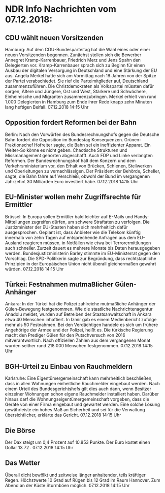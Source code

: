 # NDR Info Nachrichten vom 07.12.2018:


## CDU wählt neuen Vorsitzenden
Hamburg: Auf dem CDU-Bundesparteitag hat die Wahl eines oder einer neuen Vorsitzenden begonnen. Zunächst stellen sich die Bewerber Annegret Kramp-Karrenbauer, Friedrich Merz und Jens Spahn den Delegierten vor. Kramp-Karrenbauer sprach sich zu Beginn für einen Ausbau der digitalen Versorgung in Deutschland und eine Stärkung der EU aus. Angela Merkel hatte sich am Vormittag nach 18 Jahren von der Spitze der Partei verabschiedet. Sie rief die Parteimitglieder auf, Deutschland zusammenzuführen. Die Christdemokraten als Volkspartei müssten dafür sorgen, Ältere und Jüngere, Ost und West, Stärkere und Schwächere, Einheimische und Migranten zusammenzubringen. Merkel erhielt von rund 1.000 Delegierten in Hamburg zum Ende ihrer Rede knapp zehn Minuten lang heftigen Beifall. 07.12.2018 14:15 Uhr 

## Opposition fordert Reformen bei der Bahn
Berlin: Nach den Vorwürfen des Bundesrechnungshofs gegen die Deutsche Bahn fordert die Opposition im Bundestag Konsequenzen. Grünen-Fraktionschef Hofreiter sagte, die Bahn sei ein ineffizienter Apparat. Ein Weiter-So könne es nicht geben. Chaotische Strukturen und Missmanagement gehörten abgeschafft. Auch FDP und Linke verlangten Reformen. Der Bundesrechnungshof hält dem Konzern und dem Verkehrsministerium vor, den Erhalt von Brücken, Schienen, Stellwerken und Oberleitungen zu vernachlässigen. Der Präsident der Behörde, Scheller, sagte, die Bahn fahre auf Verschleiß, obwohl der Bund im vergangenen Jahrzehnt 30 Milliarden Euro investiert habe. 07.12.2018 14:15 Uhr 

## EU-Minister wollen mehr Zugriffsrechte für Ermittler
Brüssel: In Europa sollen Ermittler bald leichter auf E-Mails und Handy-Mitteilungen zugreifen dürfen, um schwere Straftaten zu verfolgen. Die Justizminister der EU-Staaten haben sich mehrheitlich dafür ausgesprochen. Geplant ist, dass Anbieter wie die Telekom künftig innerhalb von zehn Tagen auf entsprechende Anfragen aus dem EU-Ausland reagieren müssen, in Notfällen wie etwa bei Terrorermittlungen auch schneller. Zurzeit dauert es mehrere Monate bis Daten herausgegeben werden. Bundesjustizministerin Barley stimmte im EU-Ministerrat gegen den Vorschlag. Die SPD-Politikerin sagte zur Begründung, dass rechtstaatliche Prinzipien in der Europäischen Union nicht überall gleichermaßen gewahrt würden. 07.12.2018 14:15 Uhr 

## Türkei: Festnahmen mutmaßlicher Gülen-Anhänger
Ankara: In der Türkei hat die Polizei zahlreiche mutmaßliche Anhänger der Gülen-Bewegung festgenommen. Wie die staatliche Nachrichtenagentur Anadolu meldet, wurden auf Betreiben der Staatsanwaltschaft in Ankara etwa 40 Menschen inhaftiert. In Izmir gab es einem Medienbericht zufolge mehr als 50 Festnahmen. Bei den Verdächtigen handele es sich um frühere Angehörige der Armee und der Polizei, heißt es. Die türkische Regierung macht den Prediger Gülen für den Putschversuch von 2016 mitverantwortlich. Nach offiziellen Zahlen aus dem vergangenen Monat wurden seither rund 218 000 Menschen festgenommen. 07.12.2018 14:15 Uhr 

## BGH-Urteil zu Einbau von Rauchmeldern
Karlsruhe: Eine Eigentümergemeinschaft kann mehrheitlich beschließen, dass in allen Wohnungen einheitliche Rauchmelder eingebaut werden. Nach einem Urteil des Bundesgerichtshofs gilt dies auch dann, wenn Besitzer einzelner Wohnungen schon eigene Rauchmelder installiert haben. Darüber hinaus darf die Wohnungseigentümergemeinschaft vorgeben, dass die Geräte von einer Firma eingebaut und gewartet werden. Eine solche Lösung gewährleiste ein hohes Maß an Sicherheit und sei für die Verwaltung übersichtlicher, erklärte das Gericht. 07.12.2018 14:15 Uhr 

## Die Börse
Der Dax steigt um  0,4  Prozent auf  10.853  Punkte. Der Euro kostet einen Dollar  13 72 . 07.12.2018 14:15 Uhr 

## Das Wetter
Überall dicht bewölkt und zeitweise länger anhaltender, teils kräftiger Regen. Höchstwerte 10 Grad auf Rügen bis 12 Grad im Raum Hannover. Zum Abend an der Küste Sturmböen möglich. 07.12.2018 14:15 Uhr 
